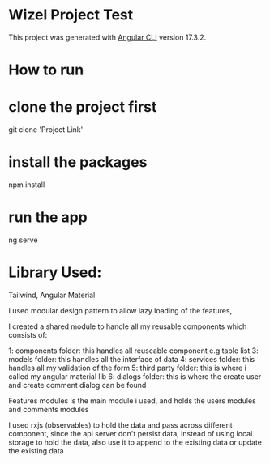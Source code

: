 # Wizel Project Test

This project was generated with [Angular CLI](https://github.com/angular/angular-cli) version 17.3.2.

# How to run 

# clone the project first
git clone 'Project Link'

# install the packages
npm install 

# run the app
ng serve



# Library Used:

Tailwind,
Angular Material



I used modular design pattern to allow lazy loading of the features,

I created a shared module to handle all my reusable components which consists of:

1: components folder: this handles all reuseable component e.g table list
3: models folder: this handles all the interface of data
4: services folder: this handles all my validation of the form
5: third party folder: this is where i called my angular material lib
6: dialogs folder: this is where the create user and create comment dialog can be found


Features modules is the main module i used, and holds the users modules and comments modules


I used rxjs (observables) to hold the data and pass across different component, since the api server don't persist data, instead of using local storage to hold the data, also use it to append to the existing data or update the existing data
